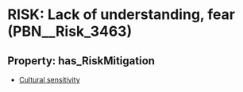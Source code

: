 # RISK: __Lack of understanding, fear__ (PBN__Risk_3463)

## Property: has_RiskMitigation

* [Cultural sensitivity](PBN__Mitigation_2463)

